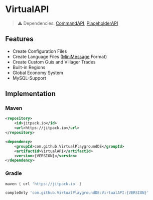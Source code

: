 # VirtualAPI
> :warning: Dependencies: [CommandAPI](https://www.spigotmc.org/resources/62353/), [PlaceholderAPI](https://www.spigotmc.org/resources/6245/)

## Features
- Create Configuration Files
- Create Language Files ([MiniMessage](https://docs.advntr.dev/minimessage/format.html) Format)
- Create Custom Guis and Villager Trades
- Built-in Regions
- Global Economy System
- MySQL-Support

## Implementation

### Maven
```xml
<repository>
    <id>jitpack.io</id>
    <url>https://jitpack.io</url>
</repository>
```
```xml
<dependency>
    <groupId>com.github.VirtualPlaygroundDE</groupId>
    <artifactId>VirtualAPI</artifactId>
    <version>{VERSION}</version>
</dependency>
```

### Gradle
```gradle
maven { url 'https://jitpack.io' }
```
```gradle
compleOnly 'com.github.VirtualPlaygroundDE:VirtualAPI:{VERSION}'
```
